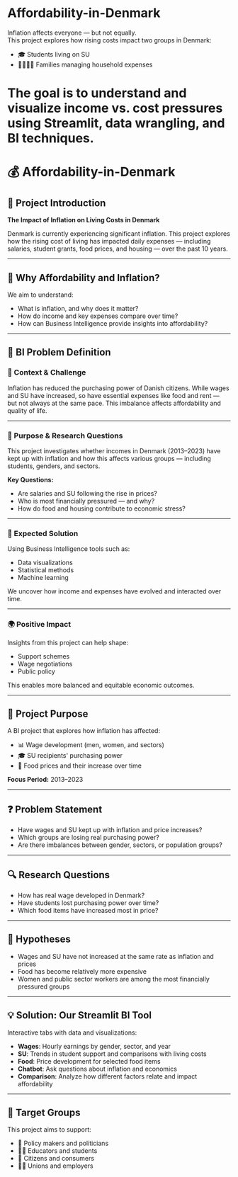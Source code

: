 # Affordability-in-Denmark

Inflation affects everyone — but not equally.  
This project explores how rising costs impact two groups in Denmark:

- 🎓 Students living on SU
- 👨‍👩‍👧‍👦 Families managing household expenses

The goal is to understand and visualize income vs. cost pressures using Streamlit, data wrangling, and BI techniques.
=======
# 💰 Affordability-in-Denmark

## 📌 Project Introduction

**The Impact of Inflation on Living Costs in Denmark**

Denmark is currently experiencing significant inflation. This project explores how the rising cost of living has impacted daily expenses — including salaries, student grants, food prices, and housing — over the past 10 years.

---

## 📌 Why Affordability and Inflation?

We aim to understand:

- What is inflation, and why does it matter?  
- How do income and key expenses compare over time?  
- How can Business Intelligence provide insights into affordability?

---

## 🎯 BI Problem Definition

### 🧩 Context & Challenge

Inflation has reduced the purchasing power of Danish citizens. While wages and SU have increased, so have essential expenses like food and rent — but not always at the same pace. This imbalance affects affordability and quality of life.

---

### 🎯 Purpose & Research Questions

This project investigates whether incomes in Denmark (2013–2023) have kept up with inflation and how this affects various groups — including students, genders, and sectors.

**Key Questions:**

- Are salaries and SU following the rise in prices?  
- Who is most financially pressured — and why?  
- How do food and housing contribute to economic stress?

---

### 🔧 Expected Solution

Using Business Intelligence tools such as:

- Data visualizations  
- Statistical methods  
- Machine learning  

We uncover how income and expenses have evolved and interacted over time.

---

### 🌍 Positive Impact

Insights from this project can help shape:

- Support schemes  
- Wage negotiations  
- Public policy  

This enables more balanced and equitable economic outcomes.

---

## 🎯 Project Purpose

A BI project that explores how inflation has affected:

- 📊 Wage development (men, women, and sectors)  
- 🎓 SU recipients' purchasing power  
- 🛒 Food prices and their increase over time  

**Focus Period:** 2013–2023

---

## ❓ Problem Statement

- Have wages and SU kept up with inflation and price increases?  
- Which groups are losing real purchasing power?  
- Are there imbalances between gender, sectors, or population groups?

---

## 🔍 Research Questions

- How has real wage developed in Denmark?  
- Have students lost purchasing power over time?  
- Which food items have increased most in price?

---

## 🧪 Hypotheses

- Wages and SU have not increased at the same rate as inflation and prices  
- Food has become relatively more expensive  
- Women and public sector workers are among the most financially pressured groups

---

## 💡 Solution: Our Streamlit BI Tool

Interactive tabs with data and visualizations:

- **Wages**: Hourly earnings by gender, sector, and year  
- **SU**: Trends in student support and comparisons with living costs  
- **Food**: Price development for selected food items  
- **Chatbot**: Ask questions about inflation and economics  
- **Comparison**: Analyze how different factors relate and impact affordability

---

## 👥 Target Groups

This project aims to support:

- 📌 Policy makers and politicians  
- 🧑‍🏫 Educators and students  
- 🧾 Citizens and consumers  
- 🧑‍💼 Unions and employers

